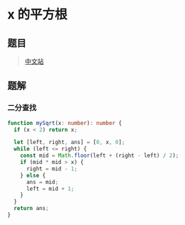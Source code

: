 # x 的平方根

## 题目

> [中文站](https://leetcode.cn/problems/sqrtx/)

## 题解

### 二分查找

```typescript
function mySqrt(x: number): number {
  if (x < 2) return x;

  let [left, right, ans] = [0, x, 0];
  while (left <= right) {
    const mid = Math.floor(left + (right - left) / 2);
    if (mid * mid > x) {
      right = mid - 1;
    } else {
      ans = mid;
      left = mid + 1;
    }
  }
  return ans;
}
```
